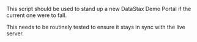 This script should be used to stand up a new DataStax Demo Portal
if the current one were to fall.

This needs to be routinely tested to ensure it stays in sync with
the live server.

